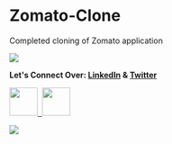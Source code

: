 # Zomato-Clone

Completed cloning of Zomato application

![](https://i.imgur.com/waxVImv.png)


<b>Let's Connect Over: [LinkedIn](https://www.linkedin.com/in/shashank-k-7042002s) & [Twitter](https://twitter.com/Shashank8617)</b>


</a>
  <a href="https://www.linkedin.com/in/shashank-k-7042002s">
  <img height="50" src="https://user-images.githubusercontent.com/46517096/166973395-19676cd8-f8ec-4abf-83ff-da8243505b82.png"/>&nbsp;
</a>
<a href="https://twitter.com/Shashank8617">
  <img height="50" src="https://user-images.githubusercontent.com/46517096/166974271-91dfa250-d70b-4cb9-8707-f1bda1b708c3.png"/>
</a>
  



![](https://i.imgur.com/waxVImv.png)



